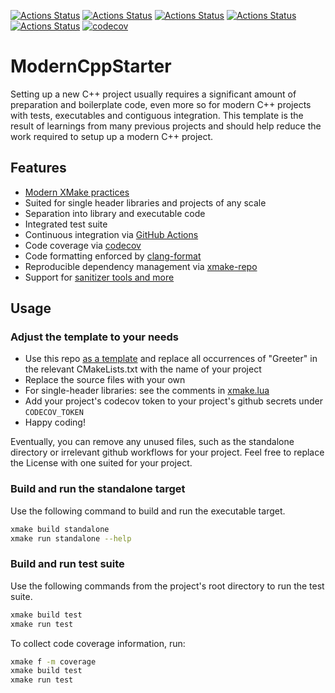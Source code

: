 [![Actions Status](https://github.com/xmake-io/ModernCppStarter/workflows/MacOS/badge.svg)](https://github.com/xmake-io/ModernCppStarter/actions)
[![Actions Status](https://github.com/xmake-io/ModernCppStarter/workflows/Windows/badge.svg)](https://github.com/xmake-io/ModernCppStarter/actions)
[![Actions Status](https://github.com/xmake-io/ModernCppStarter/workflows/Ubuntu/badge.svg)](https://github.com/xmake-io/ModernCppStarter/actions)
[![Actions Status](https://github.com/xmake-io/ModernCppStarter/workflows/Style/badge.svg)](https://github.com/xmake-io/ModernCppStarter/actions)
[![Actions Status](https://github.com/xmake-io/ModernCppStarter/workflows/Install/badge.svg)](https://github.com/xmake-io/ModernCppStarter/actions)
[![codecov](https://codecov.io/gh/xmake-io/ModernCppStarter/branch/master/graph/badge.svg)](https://codecov.io/gh/xmake-io/ModernCppStarter)

# ModernCppStarter

Setting up a new C++ project usually requires a significant amount of preparation and boilerplate code, even more so for modern C++ projects with tests, executables and contiguous integration.
This template is the result of learnings from many previous projects and should help reduce the work required to setup up a modern C++ project.

## Features

- [Modern XMake practices](https://xmake.io)
- Suited for single header libraries and projects of any scale
- Separation into library and executable code
- Integrated test suite
- Continuous integration via [GitHub Actions](https://help.github.com/en/actions/)
- Code coverage via [codecov](https://codecov.io)
- Code formatting enforced by [clang-format](https://clang.llvm.org/docs/ClangFormat.html)
- Reproducible dependency management via [xmake-repo](https://github.com/xmake-io/xmake-repo)
- Support for [sanitizer tools and more](#additional-tools)

## Usage

### Adjust the template to your needs

- Use this repo [as a template](https://help.github.com/en/github/creating-cloning-and-archiving-repositories/creating-a-repository-from-a-template) and replace all occurrences of "Greeter" in the relevant CMakeLists.txt with the name of your project
- Replace the source files with your own
- For single-header libraries: see the comments in [xmake.lua](xmake.lua)
- Add your project's codecov token to your project's github secrets under `CODECOV_TOKEN`
- Happy coding!

Eventually, you can remove any unused files, such as the standalone directory or irrelevant github workflows for your project.
Feel free to replace the License with one suited for your project.

### Build and run the standalone target

Use the following command to build and run the executable target.

```bash
xmake build standalone
xmake run standalone --help
```

### Build and run test suite

Use the following commands from the project's root directory to run the test suite.

```bash
xmake build test
xmake run test
```

To collect code coverage information, run:

```bash
xmake f -m coverage
xmake build test
xmake run test
```

